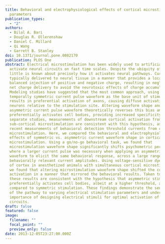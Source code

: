 ```yaml
---
title: Behavioral and electrophysiological effects of cortical microstimulation
  parameters
publication_types:
  - "2"
authors:
  - Bilal A. Bari
  - Douglas R. Ollerenshaw
  - Daniel C. Millard
  - Qi Wang
  - Garrett B. Stanley
doi: 10.1371/journal.pone.0082170
publication: PLOS One
abstract: Electrical microstimulation has been widely used to artificially
  activate neural circuits on fast time scales. Despite the ubiquity of its use,
  little is known about precisely how it activates neural pathways. Current is
  typically delivered to neural tissue in a manner that provides a locally
  balanced injection of positive and negative charge, resulting in negligible
  net charge delivery to avoid the neurotoxic effects of charge accumulation.
  Modeling studies have suggested that the most common approach, using a
  temporally symmetric current pulse waveform as the base unit of stimulation,
  results in preferential activation of axons, causing diffuse activation of
  neurons relative to the stimulation site. Altering waveform shape and using an
  asymmetric current pulse waveform theoretically reverses this bias and
  preferentially activates cell bodies, providing increased specificity. In
  separate studies, measurements of downstream cortical activation from
  sub-cortical microstimulation are consistent with this hypothesis, as are
  recent measurements of behavioral detection threshold currents from cortical
  microstimulation. Here, we compared the behavioral and electrophysiological
  effects of symmetric vs. asymmetric current waveform shape in cortical
  microstimulation. Using a go/no-go behavioral task, we found that
  microstimulation waveform shape significantly shifts psychometric performance,
  where a larger current pulse was necessary when applying an asymmetric
  waveform to elicit the same behavioral response, across a large range of
  behaviorally relevant current amplitudes. Using voltage-sensitive dye imaging
  of cortex in anesthetized animals with simultaneous cortical microstimulation,
  we found that altering microstimulation waveform shape shifted the cortical
  activation in a manner that mirrored the behavioral results. Taken together,
  these results are consistent with the hypothesis that asymmetric stimulation
  preferentially activates cell bodies, albeit at a higher threshold, as
  compared to symmetric stimulation. These findings demonstrate the sensitivity
  of the pathway to varying electrical stimulation parameters and underscore the
  importance of designing electrical stimuli for optimal activation of neural
  circuits.
draft: false
featured: false
image:
  filename: ""
  focal_point: ""
  preview_only: false
date: 2013-12-05T23:27:00.000Z
---
```

